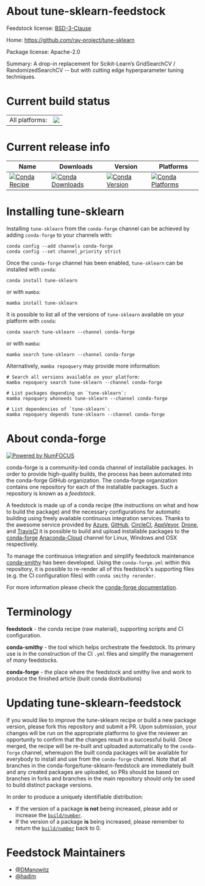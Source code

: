 About tune-sklearn-feedstock
============================

Feedstock license: [BSD-3-Clause](https://github.com/conda-forge/tune-sklearn-feedstock/blob/main/LICENSE.txt)

Home: https://github.com/ray-project/tune-sklearn

Package license: Apache-2.0

Summary: A drop-in replacement for Scikit-Learn’s GridSearchCV / RandomizedSearchCV -- but with cutting edge hyperparameter tuning techniques.

Current build status
====================


<table><tr><td>All platforms:</td>
    <td>
      <a href="https://dev.azure.com/conda-forge/feedstock-builds/_build/latest?definitionId=11430&branchName=main">
        <img src="https://dev.azure.com/conda-forge/feedstock-builds/_apis/build/status/tune-sklearn-feedstock?branchName=main">
      </a>
    </td>
  </tr>
</table>

Current release info
====================

| Name | Downloads | Version | Platforms |
| --- | --- | --- | --- |
| [![Conda Recipe](https://img.shields.io/badge/recipe-tune--sklearn-green.svg)](https://anaconda.org/conda-forge/tune-sklearn) | [![Conda Downloads](https://img.shields.io/conda/dn/conda-forge/tune-sklearn.svg)](https://anaconda.org/conda-forge/tune-sklearn) | [![Conda Version](https://img.shields.io/conda/vn/conda-forge/tune-sklearn.svg)](https://anaconda.org/conda-forge/tune-sklearn) | [![Conda Platforms](https://img.shields.io/conda/pn/conda-forge/tune-sklearn.svg)](https://anaconda.org/conda-forge/tune-sklearn) |

Installing tune-sklearn
=======================

Installing `tune-sklearn` from the `conda-forge` channel can be achieved by adding `conda-forge` to your channels with:

```
conda config --add channels conda-forge
conda config --set channel_priority strict
```

Once the `conda-forge` channel has been enabled, `tune-sklearn` can be installed with `conda`:

```
conda install tune-sklearn
```

or with `mamba`:

```
mamba install tune-sklearn
```

It is possible to list all of the versions of `tune-sklearn` available on your platform with `conda`:

```
conda search tune-sklearn --channel conda-forge
```

or with `mamba`:

```
mamba search tune-sklearn --channel conda-forge
```

Alternatively, `mamba repoquery` may provide more information:

```
# Search all versions available on your platform:
mamba repoquery search tune-sklearn --channel conda-forge

# List packages depending on `tune-sklearn`:
mamba repoquery whoneeds tune-sklearn --channel conda-forge

# List dependencies of `tune-sklearn`:
mamba repoquery depends tune-sklearn --channel conda-forge
```


About conda-forge
=================

[![Powered by
NumFOCUS](https://img.shields.io/badge/powered%20by-NumFOCUS-orange.svg?style=flat&colorA=E1523D&colorB=007D8A)](https://numfocus.org)

conda-forge is a community-led conda channel of installable packages.
In order to provide high-quality builds, the process has been automated into the
conda-forge GitHub organization. The conda-forge organization contains one repository
for each of the installable packages. Such a repository is known as a *feedstock*.

A feedstock is made up of a conda recipe (the instructions on what and how to build
the package) and the necessary configurations for automatic building using freely
available continuous integration services. Thanks to the awesome service provided by
[Azure](https://azure.microsoft.com/en-us/services/devops/), [GitHub](https://github.com/),
[CircleCI](https://circleci.com/), [AppVeyor](https://www.appveyor.com/),
[Drone](https://cloud.drone.io/welcome), and [TravisCI](https://travis-ci.com/)
it is possible to build and upload installable packages to the
[conda-forge](https://anaconda.org/conda-forge) [Anaconda-Cloud](https://anaconda.org/)
channel for Linux, Windows and OSX respectively.

To manage the continuous integration and simplify feedstock maintenance
[conda-smithy](https://github.com/conda-forge/conda-smithy) has been developed.
Using the ``conda-forge.yml`` within this repository, it is possible to re-render all of
this feedstock's supporting files (e.g. the CI configuration files) with ``conda smithy rerender``.

For more information please check the [conda-forge documentation](https://conda-forge.org/docs/).

Terminology
===========

**feedstock** - the conda recipe (raw material), supporting scripts and CI configuration.

**conda-smithy** - the tool which helps orchestrate the feedstock.
                   Its primary use is in the construction of the CI ``.yml`` files
                   and simplify the management of *many* feedstocks.

**conda-forge** - the place where the feedstock and smithy live and work to
                  produce the finished article (built conda distributions)


Updating tune-sklearn-feedstock
===============================

If you would like to improve the tune-sklearn recipe or build a new
package version, please fork this repository and submit a PR. Upon submission,
your changes will be run on the appropriate platforms to give the reviewer an
opportunity to confirm that the changes result in a successful build. Once
merged, the recipe will be re-built and uploaded automatically to the
`conda-forge` channel, whereupon the built conda packages will be available for
everybody to install and use from the `conda-forge` channel.
Note that all branches in the conda-forge/tune-sklearn-feedstock are
immediately built and any created packages are uploaded, so PRs should be based
on branches in forks and branches in the main repository should only be used to
build distinct package versions.

In order to produce a uniquely identifiable distribution:
 * If the version of a package **is not** being increased, please add or increase
   the [``build/number``](https://docs.conda.io/projects/conda-build/en/latest/resources/define-metadata.html#build-number-and-string).
 * If the version of a package **is** being increased, please remember to return
   the [``build/number``](https://docs.conda.io/projects/conda-build/en/latest/resources/define-metadata.html#build-number-and-string)
   back to 0.

Feedstock Maintainers
=====================

* [@DManowitz](https://github.com/DManowitz/)
* [@hadim](https://github.com/hadim/)

